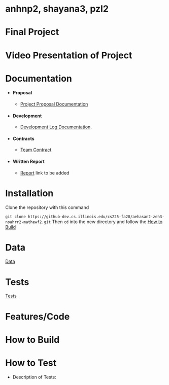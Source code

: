 # anhnp2, shayana3, pzl2
# Final Project
# Video Presentation of Project
# Documentation
* #### Proposal
  * [Project Proposal Documentation](https://github.com/PatanL/final-project-wiki-vote-groups/blob/main/documents/Proposal.md)

* #### Development
  * [Development Log Documentation](https://github.com/PatanL/final-project-wiki-vote-groups/blob/main/documents/log.md). 
  
* #### Contracts
  * [Team Contract](https://github.com/PatanL/final-project-wiki-vote-groups/blob/main/documents/Contract.md)

* #### Written Report
  * [Report]() link to be added
# Installation
Clone the repository with this command

`git clone https://github-dev.cs.illinois.edu/cs225-fa20/aehasan2-zeh3-noahrr2-mathewf2.git`
Then `cd` into the new directory and follow the [How to Build](https://github.com/PatanL/final-project-wiki-vote-groups/blob/main/README.md#how-to-Build)

# Data
[Data](https://github.com/PatanL/final-project-wiki-vote-groups/tree/main/data)

# Tests
[Tests](https://github.com/PatanL/final-project-wiki-vote-groups/tree/main/tests)

# Features/Code

# How to Build
# How to Test
* Description of Tests:

